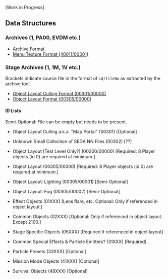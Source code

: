 [Work in Progress]

## Data Structures

### Archives (1, PA00, EVDM etc.)
- [Archive Format](./template/PackMan.md)
- [Menu Texture Format (40011/00001)](./template/MenuTextureArchive.md)

### Stage Archives (1, 1M, 1V etc.)
Brackets indicate source file in the format of `id/fileNo` as extracted by the archive tool.

- [Object Layout Culling Format (00301/00000)](./template/ObjectVisibility.md)
- [Object Layout Format (00305/00000)](./template/ObjectLayout.md)

#### ID Lists
Semi-Optional: File can be empty but needs to be present.

- Object Layout Culling a.k.a. "Map Portal" (00301) [Optional]
- Unknown Small Collection of SEGA NN Files (00302) [??]
- Object Layout [Test Level Only?] (00300/00000) [Required: 8 Player objects (id 0) are required at minimum.]
- Object Layout (00305/00000) [Required: 8 Player objects (id 0) are required at minimum.]
- Object Layout: Lighting (00305/00001) [Semi-Optional]
- Object Layout: Fog (00305/00002) [Semi-Optional]
  
- Effect Objects (01XXX) [Lens flare, etc. Optional: Only if referenced in object layout.]
- Common Objects (02XXX) [Optional: Only if referenced in object layout. Except 2100.]
- Stage Specific Objects (05XXX) [Required if referenced in object layout]
- Common Special Effects & Particle Emitters? (31XXX) [Required]
- Particle Presets (33XXX) [Optional]
- Mission Mode Objects (41XXX) [Optional]
- Survival Objects (48XXX) [Optional]
